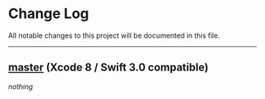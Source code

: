 # Change Log
All notable changes to this project will be documented in this file.

---

## [master](https://github.com/RxSwiftCommunity/RxActivityIndicator/tree/master) (Xcode 8 / Swift 3.0 compatible)

*nothing*
